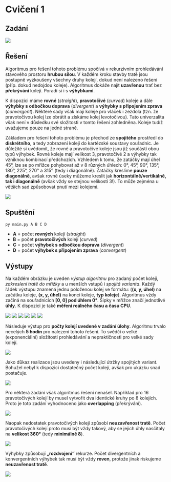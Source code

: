 # Cvičení 1

## Zadání

![](images/Assignment.png)

## Řešení

Algoritmus pro řešení tohoto problému spočívá v rekurzivním prohledávání stavového prostoru **hrubou silou**. V každém kroku stavby tratě jsou postupně vyzkoušeny všechny druhy kolejí, dokud není nalezeno řešení (příp. dokud nedojdou koleje). Algoritmus dokáže najít **uzavřenou** trať bez **překrývání** kolejí. Poradí si i s **výhybkami**.

K dispozici máme **rovné** (*straight*), **pravotočivé** (*curved*) koleje a dále **výhybky s odbočkou doprava** (*divergent*) a **výhybky s připojením zprava** (*convergent*). Některé sady však mají koleje pro vláček i zezdola (tzn. že pravotočivou kolej lze obrátit a získáme kolej levotočivou). Tato univerzalita však není v důsledku své složitosti v tomto řešení zohledněna. Koleje tudíž uvažujeme pouze na jedné straně.

Základem pro řešení tohoto problému je přechod ze **spojitého** prostředí do **diskrétního**, a tedy zobrazení kolejí do kartézské soustavy souřadnic. Je důležité si uvědomit, že rovné a pravotočivé koleje jsou již součástí obou typů výhybek. Rovné koleje mají velikost 3, pravotočivé 2 a výhybky tak vzniknou kombinací předchozích. Vzhledem k tomu, že zatáčky mají úhel 45°, lze se po mřížce pohybovat až v 8 různých úhlech: 0°, 45°, 90°, 135°, 180°, 225°, 270° a 315° (tedy i diagonálně). Zatáčky kreslíme **pouze diagonálně**, avšak rovné úseky můžeme kreslit jak **horizontálně/vertikálně, tak i diagonálně** (avšak vždy se stejnou velikostí 3!). To může zejména u větších sad způsobovat pnutí mezi kolejemi.

![](images/1.png)

## Spuštění

`py main.py A B C D`

* **A** = počet **rovných** kolejí (*straight*)
* **B** = počet **pravotočivých** kolejí (*curved*)
* **C** = počet **výhybek s odbočkou doprava** (*divergent*)
* **D** = počet **výhybek s připojením zprava** (*convergent*)

## Výstupy

Na každém obrázku je uveden *výstup algoritmu* pro zadaný počet kolejí, *zakreslení tratě do mřížky* a u menších vstupů i *spojitá varianta*. Každý řádek výstupu znamená jednu položenou kolej ve formátu: (**(x, y, úhel)** na začátku koleje, **(x, y, úhel)** na konci koleje, **typ koleje**). Algoritmus vždy začíná na souřadnicích **[0, 0] pod úhlem 0°**. Šipky v mřížce značí jednotlivé **úhly**. K dispozici je také **měření reálného času a času CPU**.

![](images/2.png)
![](images/3.png)
![](images/4.png)
![](images/5.png)
![](images/6.png)
![](images/7.png)

Následuje výstup pro **počty kolejí uvedené v zadání úlohy**. Algoritmu trvalo necelých **5 hodin** pro nalezení tohoto řešení. To svědčí o velké (exponenciální) složitosti prohledávání a nepraktičnosti pro velké sady kolejí.

![](images/8a.png)

Jako důkaz realizace jsou uvedeny i následující útržky spojitých variant. Bohužel nebyl k dispozici dostatečný počet kolejí, avšak pro ukázku snad postačuje.

![](images/8b.png)

Pro některá zadání však algoritmus řešení nenašel. Například pro 16 pravotočivých kolejí by musel vytvořit dva identické kruhy po 8 kolejích. Proto je toto zadání vyhodnoceno jako **overlapping** (překrývání). 

![](images/No1.png)

Naopak nedostatek pravotočivých kolejí způsobí **neuzavřenost tratě**. Počet pravotočivých kolejí proto musí být vždy takový, aby se jejich úhly nasčítaly na **velikost 360°** (tedy **minimálně 8**).

![](images/No2.png)

Výhybky způsobují **„rozdvojení“** rekurze. Počet divergentních a konvergentních výhybek tak musí být vždy **roven**, protože jinak riskujeme **neuzavřenost tratě**.

![](images/No3.png)
